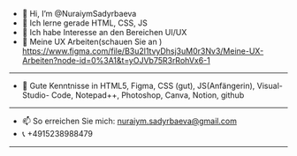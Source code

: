 - 👋 Hi, I’m @NuraiymSadyrbaeva 
- 🌱 Ich lerne gerade HTML, CSS, JS
-  🥰  Ich habe Interesse an den Bereichen UI/UX
- 📘 Meine UX Arbeiten(schauen Sie an ) https://www.figma.com/file/B3u2l1tvyDhsj3uM0r3Nv3/Meine-UX-Arbeiten?node-id=0%3A1&t=yOJVb75R3rRohVx6-1
---
-  👀  Gute Kenntnisse in HTML5, Figma, CSS (gut), JS(Anfängerin), Visual- Studio- Code, Notepad++, Photoshop, Canva, Notion, github
---
- 📫 So erreichen Sie mich: nuraiym.sadyrbaeva@gmail.com 
- 📞 +4915238988479
---

<!---
NuraiymSadyrbaeva/NuraiymSadyrbaeva is a ✨ special ✨ repository because its `README.md` (this file) appears on your GitHub profile.
You can click the Preview link to take a look at your changes.
--->
